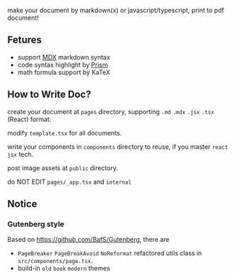 make your document by markdown(x) or javascript/typescript, print to pdf document!

## Fetures

- support [MDX](https://mdxjs.com/) markdown syntax
- code syntax highlight by [Prism](https://prismjs.com/)
- math formula support by KaTeX

## How to Write Doc?

create your document at `pages` directory, supporting `.md` `.mdx` `.jsx` `.tsx` (React) format.

modify `template.tsx` for all documents.

write your components in `components` directory to reuse, if you master `react jsx` tech.

post image assets at `public` directory.

do NOT EDIT `pages/_app.tsx` and `internal`

## Notice

### Gutenberg style

Based on <https://github.com/BafS/Gutenberg>, there are

- `PageBreaker` `PageBreakAvoid` `NoReformat` refactored utils class in `src/components/page.tsx`.
- build-in `old` `book` `modern` themes
